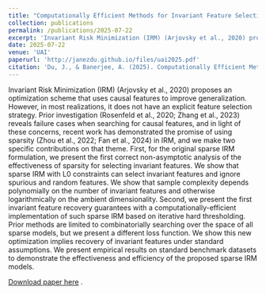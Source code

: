 ```yaml
---
title: "Computationally Efficient Methods for Invariant Feature Selection with Sparsity"
collection: publications
permalink: /publications/2025-07-22
excerpt: 'Invariant Risk Minimization (IRM) (Arjovsky et al., 2020) proposes an optimization scheme that uses causal features to improve generalization. However, in most realizations, it does not have an explicit feature selection strategy.'
date: 2025-07-22
venue: 'UAI'
paperurl: 'http://janezdu.github.io/files/uai2025.pdf'
citation: 'Du, J., & Banerjee, A. (2025). Computationally Efficient Methods for Invariant Feature Selection with Sparsity.
---
```


Invariant Risk Minimization (IRM) (Arjovsky et al., 2020) proposes an optimization scheme that uses causal features to improve generalization. However, in most realizations, it does not have an explicit feature selection strategy. Prior investigation (Rosenfeld et al., 2020; Zhang et al., 2023) reveals failure cases when searching for causal features, and in light of these concerns, recent work has demonstrated the promise of using sparsity (Zhou et al., 2022; Fan et al., 2024) in IRM, and we make two specific contributions on that theme. First, for the original sparse IRM formulation, we present the first correct non-asymptotic analysis of the effectiveness of sparsity for selecting invariant features. We show that sparse IRM with L0 constraints can select invariant features and ignore spurious and random features. We show that sample complexity depends polynomially on the number of invariant features and otherwise logarithmically on the ambient dimensionality. Second, we present the first invariant feature recovery guarantees with a computationally-efficient implementation of such sparse IRM based on iterative hard thresholding. Prior methods are limited to combinatorially searching over the space of all sparse models, but we present a different loss function. We show this new optimization implies recovery of invariant features under standard assumptions. We present empirical results on standard benchmark datasets to demonstrate the effectiveness and efficiency of the proposed sparse IRM models.

[Download paper here](http://janezdu.github.io/files/uai2025.pdf)
</i>. 